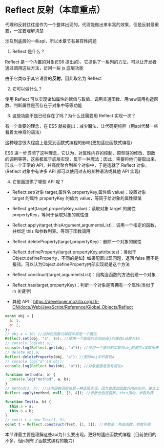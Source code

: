 # Reflect 反射（本章重点）

代理和反射往往是作为一个整体出现的。代理能做出来丰富的效果，但是反射最重要，一定要理解清楚

涉及到底层的一些api，所以本章节有兼容性问题

1. Reflect 是什么？

Reflect 是一个内置的对象(ES6 提出的)，它提供了一系列的方法，可以让开发者通过调用这些方法，访问一些 js 底层功能

由于它类似于其它语言的**反射**，因此取名为 Reflect

2. 它可以做什么？

使用 Reflect 可以实现诸如属性的赋值与取值、调用普通函数、用new调用构造函数、判断属性是否存在于对象中等等功能

3. 这些功能不是已经存在了吗？为什么还需要用 Reflect 实现一次？

有一个重要的理念，在 ES5 就被提出：减少魔法、让代码更纯粹（用api代替一些看着太神奇的语法）

这种理念很大程度上是受到函数式编程的影响(更加适应函数式编程)

ES6 进一步贯彻了这种理念，它认为，对属性内存的控制、原型链的修改、函数的调用等等，这些都属于底层实现，属于一种魔法；因此，需要将他们提取出来，形成一个正常的 API，并高度聚合到某个对象中，于是造就了 Reflect 对象。(Reflect 对象中有许多 API 都可以使用过去的某种语法或其他 API 实现)

4. 它里面提供了哪些 API 呢？

- Reflect.set(对象 target,属性名 propertyKey,属性值 value)：设置对象 target 的属性 propertyKey 的值为 value，等同于给对象的属性赋值

- Reflect.get(target,propertyKey,value)：读取对象 target 的属性 propertyKey，等同于读取对象的属性值

- Reflect.apply(target,thisArgument,argumentsList)：调用一个指定的函数，并绑定 this 和参数列表。等同于函数调用

- Reflect.deleteProperty(target,propertyKey)：删除一个对象的属性

- Reflect.defineProperty(target,propertyKey,attributes)：类似于 Object.defineProperty，不同的是如】如果配置出现问题，返回 false 而不是报错。可以认为Object.defineProperty内部实现就是这个方法

- Reflect.construct(target,argumentsList)：用构造函数的方法创建一个对象

- Reflect.has(target,propertyKey)：判断一个对象是否拥有一个属性(类似于 in 关键字)

- 其他 API：https://developer.mozilla.org/zh-CN/docs/Web/JavaScript/Reference/Global_Objects/Reflect

```js
const obj = {
  a: 1,
  b: 2,
};
// obj.a = 10; //这种在函数式编程中就是一个魔法
Reflect.set(obj, "a", 10); //使用一个底层的实现给obj的属性a设置为10
// console.log(obj.a);
console.log(Reflect.get(obj, "a")); //使用一个底层的实现将obj的属性a读取出来
// delete obj.a;
Reflect.deleteProperty(obj, "a"); //删除obj中的属性a
// console.log("a" in obj);
console.log(Reflect.has(obj, "a")); //对象里面是否有属性a

function method(a, b) {
  console.log("method", a, b);
}
// method(3, 4); //认为函数调用也是一种底层实现。因为要找到函数的内存空间，建立上下文，往执行栈里加等
Reflect.apply(method, null, [3, 4]); //参数分别是函数、this指向、参数列表

function Test(a, b) {
  this.a = a;
  this.b = b;
}
// const t = new Test(1, 3);
const t = Reflect.construct(Test, [1, 3]); //参数是：构造函数、参数列表
```

本节课最主要是理解这些api为什么要出现。更好的适应函数式编程（目前使用的不多，但js拥有了函数式编程的能力）